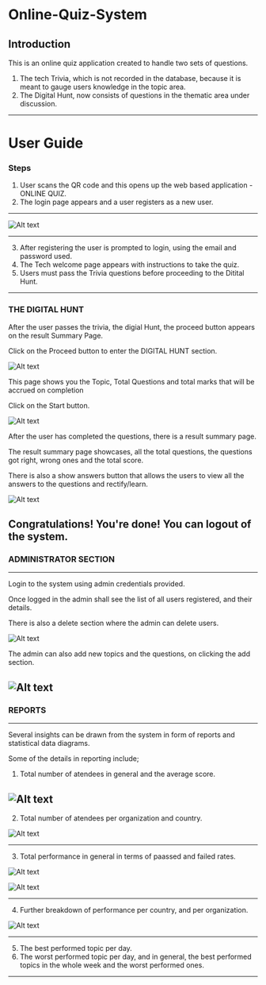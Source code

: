 # Online-Quiz-System

## Introduction

This is an online quiz application created to handle two sets of questions. 
1. The tech Trivia, which is not recorded in the database, because it is meant to gauge users knowledge in the topic area. 
2. The Digital Hunt, now consists of questions in the thematic area under discussion. 

***
# User Guide

### Steps
1. User scans the QR code and this opens up the web based application - ONLINE QUIZ. 
2. The login page appears and a user registers as a new user. 
---
![Alt text](<image/loginRegistration page.png>)

---
3. After registering the user is prompted to login, using the email and password used. 
4. The Tech welcome page appears with instructions to take the quiz. 
5. Users must pass the Trivia questions before proceeding to the Ditital Hunt. 

---
### THE DIGITAL HUNT

After the user passes the trivia, the digial Hunt, the proceed button appears on the result Summary Page. <br>

Click on the Proceed button to enter the DIGITAL HUNT section.

![Alt text](<image/Screenshot from 2024-03-13 11-33-40.png>)

This page shows you the Topic, Total Questions and total marks that will be accrued on completion<br>

Click on the Start button.

 ![Alt text](<image/Screenshot from 2024-03-13 11-33-55.png>)

 After the user has completed the questions, there is a result summary page. 

 The result summary page showcases, all the total questions, the questions got right, wrong ones and the total score. 

 There is also a show answers button that allows the users to view all the answers to the questions and rectify/learn.
 
  ![Alt text](<image/Screenshot from 2024-03-13 11-35-04.png>)

  ## <b>Congratulations! You're done! You can logout of the system.</b> 



### ADMINISTRATOR SECTION
---
Login to the system using admin credentials provided. 

Once logged in the admin shall see the list of all users registered, and their details.

There is also a delete section where the admin can delete users. 

![Alt text](<image/Screenshot from 2024-03-13 12-28-14.png>)

The admin can also add new topics and the questions, on clicking the add section. 

![Alt text](<image/Screenshot from 2024-03-13 12-28-54.png>)
---
### REPORTS
---

Several insights can be drawn from the system in form of reports and statistical data diagrams. 

Some of the details in reporting include; 

1. Total number of atendees in general and the average score.

![Alt text](<image/Screenshot from 2024-03-13 14-34-23.png>)
---

2. Total number of atendees per organization and country.

![Alt text](<image/Screenshot from 2024-03-13 14-38-24.png>)

---

3. Total performance in general in terms of paassed and failed rates. 

![Alt text](<image/Screenshot from 2024-03-13 14-35-52.png>)

![Alt text](<image/Screenshot from 2024-03-13 14-40-15.png>)

---

4. Further breakdown of performance per country, and per organization. 

![Alt text](<image/Screenshot from 2024-03-13 14-40-30.png>)

---

5. The best performed topic per day. 
6. The worst performed topic per day, and in general, the best performed topics in the whole week and the worst performed ones. 

---